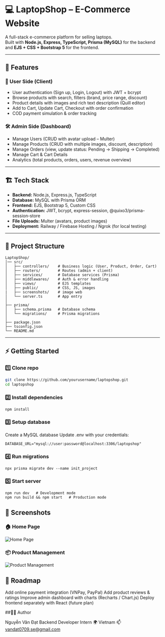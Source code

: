 # 💻 LaptopShop – E-Commerce Website  

A full-stack e-commerce platform for selling laptops.  
Built with **Node.js, Express, TypeScript, Prisma (MySQL)** for the backend and **EJS + CSS + Bootstrap 5** for the frontend.  

---

## 🚀 Features  

### 👤 User Side (Client)  
- User authentication (Sign up, Login, Logout) with JWT + bcrypt  
- Browse products with search, filters (brand, price range, discount)  
- Product details with images and rich text description (Quill editor)  
- Add to Cart, Update Cart, Checkout with order confirmation  
- COD payment simulation & order tracking  

### 🛠️ Admin Side (Dashboard)  
- Manage Users (CRUD with avatar upload – Multer)  
- Manage Products (CRUD with multiple images, discount, description)  
- Manage Orders (view, update status: Pending → Shipping → Completed)  
- Manage Cart & Cart Details  
- Analytics (total products, orders, users, revenue overview)  

---

## 🏗️ Tech Stack  

- **Backend:** Node.js, Express.js, TypeScript  
- **Database:** MySQL with Prisma ORM  
- **Frontend:** EJS, Bootstrap 5, Custom CSS  
- **Authentication:** JWT, bcrypt, express-session, @quixo3/prisma-session-store  
- **File Uploads:** Multer (avatars, product images)  
- **Deployment:** Railway / Firebase Hosting / Ngrok (for local testing)  

---

## 📂 Project Structure  

```arduino
LaptopShop/
│── src/
│   ├── controllers/    # Business logic (User, Product, Order, Cart)
│   ├── routers/        # Routes (admin + client)
│   ├── services/       # Database services (Prisma)
│   ├── middlewares/    # Auth & error handling
│   ├── views/          # EJS templates
│   ├── public/         # CSS, JS, images
|   ├── screenshots/    # image web
│   └── server.ts       # App entry
│
├── prisma/
│   ├── schema.prisma   # Database schema
│   └── migrations/     # Prisma migrations
│
├── package.json
├── tsconfig.json
└── README.md
```

---

## ⚡ Getting Started  

### 1️⃣ Clone repo  
```bash
git clone https://github.com/yourusername/laptopshop.git
cd laptopshop
```

### 2️⃣ Install dependencies
```npm install```

### 3️⃣ Setup database
Create a MySQL database
Update .env with your credentials:

```DATABASE_URL="mysql://user:password@localhost:3306/laptopshop"```

### 4️⃣ Run migrations
```npx prisma migrate dev --name init_project```

### 5️⃣ Start server
```
npm run dev   # Development mode
npm run build && npm start   # Production mode
```
## 📸 Screenshots  
### 🏠 Home Page  
![Home Page](./screenshots/home-page.png)  
### 📦 Product Management  
![Product Management](./screenshots/product-management.png)  

## 📌 Roadmap
 Add online payment integration (VNPay, PayPal)
 Add product reviews & ratings
 Improve admin dashboard with charts (Recharts / Chart.js)
 Deploy frontend separately with React (future plan)

 ##👨‍💻 Author

Nguyễn Văn Đạt
Backend Developer Intern
🌍 Vietnam
📫 vandat0709.se@gmail.com
